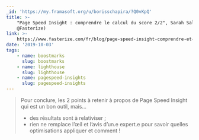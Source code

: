 ```yaml
---
_id: 'https://my.framasoft.org/u/borisschapira/?Q0vKpQ'
title: >-
    "Page Speed Insight : comprendre le calcul du score 2/2", Sarah Salis (pour
    @Fasterize)
link: >-
    https://www.fasterize.com/fr/blog/page-speed-insight-comprendre-et-exploiter-les-resultats-2-2/
date: '2019-10-03'
tags:
    - name: boostmarks
      slug: boostmarks
    - name: lighthouse
      slug: lighthouse
    - name: pagespeed-insights
      slug: pagespeed-insights
---
```


<div class="markdown"><blockquote>
<p>Pour conclure, les 2 points à retenir à propos de Page Speed Insight qui est un bon outil, mais…  </p>
<ul>
<li>des résultats sont à relativiser ;  </li>
<li>rien ne remplace l’œil et l’avis d’un.e expert.e pour savoir quelles optimisations appliquer et comment !<br />
</li>
</ul>
</blockquote></div>
